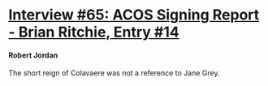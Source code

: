 # [Interview #65: ACOS Signing Report - Brian Ritchie, Entry #14](https://www.theoryland.com/intvmain.php?i=65#14)

#### Robert Jordan

The short reign of Colavaere was not a reference to Jane Grey.

